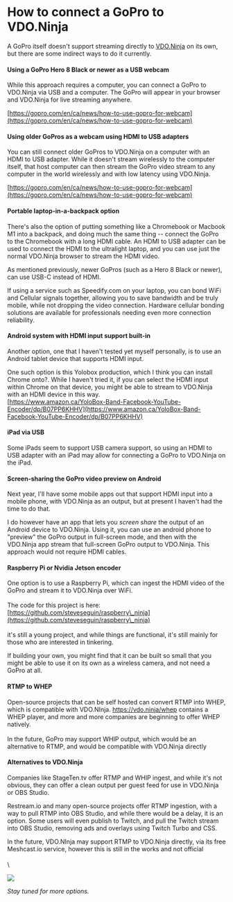 # How to connect a GoPro to VDO.Ninja

A GoPro itself doesn't support streaming directly to [VDO.Ninja](https://vdo.ninja/) on its own, but there are some indirect ways to do it currently.

#### Using a GoPro Hero 8 Black or newer as a USB webcam

While this approach requires a computer, you can connect a GoPro to VDO.Ninja via USB and a computer. The GoPro will appear in your browser and VDO.Ninja for live streaming anywhere.

[https://gopro.com/en/ca/news/how-to-use-gopro-for-webcam](https://gopro.com/en/ca/news/how-to-use-gopro-for-webcam)

#### Using older GoPros as a webcam using HDMI to USB adapters

You can still connect older GoPros to VDO.Ninja on a computer with an HDMI to USB adapter. While it doesn't stream wirelessly to the computer itself, that host computer can then stream the GoPro video stream to any computer in the world wirelessly and with low latency using VDO.Ninja.

[https://gopro.com/en/ca/news/how-to-use-gopro-for-webcam](https://gopro.com/en/ca/news/how-to-use-gopro-for-webcam)

#### Portable laptop-in-a-backpack option

There's also the option of putting something like a Chromebook or Macbook M1 into a backpack, and doing much the same thing -- connect the GoPro to the Chromebook with a long HDMI cable. An HDMI to USB adapter can be used to connect the HDMI to the ultralight laptop, and you can use just the normal VDO.Ninja browser to stream the HDMI video.&#x20;

As mentioned previously, newer GoPros (such as a Hero 8 Black or newer), can use USB-C instead of HDMI.

If using a service such as Speedify.com on your laptop, you can bond WiFi and Cellular signals together, allowing you to save bandwidth and be truly mobile, while not dropping the video connection. Hardware cellular bonding solutions are available for professionals needing even more connection reliability.&#x20;

#### Android system with HDMI input support built-in

Another option, one that I haven't tested yet myself personally, is to use an Android tablet device that supports HDMI input.

One such option is this Yolobox production, which I think you can install Chrome onto?. While I haven't tried it, if you can select the HDMI input within Chrome on that device, you might be able to stream to VDO.Ninja with an HDMI device in this way.\
[https://www.amazon.ca/YoloBox-Band-Facebook-YouTube-Encoder/dp/B07PP6KHHV](https://www.amazon.ca/YoloBox-Band-Facebook-YouTube-Encoder/dp/B07PP6KHHV)

#### iPad via USB

Some iPads seem to support USB camera support, so using an HDMI to USB adapter with an iPad may allow for connecting a GoPro to VDO.Ninja on the iPad.

#### Screen-sharing the GoPro video preview on Android

Next year, I'll have some mobile apps out that support HDMI input into a mobile phone, with VDO.Ninja as an output, but at present I haven't had the time to do that.&#x20;

I do however have an app that lets you _screen share_ the output of an Android device to VDO.Ninja. Using it, you can use an android phone to "preview" the GoPro output in full-screen mode, and then with the VDO.Ninja app stream that full-screen GoPro output to VDO.Ninja. This approach would not require HDMI cables.

#### Raspberry Pi or Nvidia Jetson encoder

One option is to use a Raspberry Pi, which can ingest the HDMI video of the GoPro and stream it to VDO.Ninja over WiFi. \
\
The code for this project is here: [https://github.com/steveseguin/raspberry\_ninja](https://github.com/steveseguin/raspberry\_ninja) \
\
it's still a young project, and while things are functional, it's still mainly for those who are interested in tinkering.

If building your own, you might find that it can be built so small that you might be able to use it on its own as a wireless camera, and not need a GoPro at all.

#### RTMP to WHEP

Open-source projects that can be self hosted can convert RTMP into WHEP, which is compatible with VDO.NInja. https://vdo.ninja/whep contains a WHEP player, and more and more companies are beginning to offer WHEP natively.\
\
In the future, GoPro may support WHIP output, which would be an alternative to RTMP, and would be compatible with VDO.Ninja directly

#### Alternatives to VDO.Ninja

Companies like StageTen.tv offer RTMP and WHIP ingest, and while it's not obvious, they can offer a clean output per guest feed for use in VDO.Ninja or OBS Studio.

Restream.io and many open-source projects offer RTMP ingestion, with a way to pull RTMP into OBS Studio, and while there would be a delay, it is an option. Some users will even publish to Twitch, and pull the Twitch stream into OBS Studio, removing ads and overlays using Twitch Turbo and CSS.

In the future, VDO.NInja may support RTMP to VDO.Ninja directly, via its free Meshcast.io service, however this is still in the works and not official

####

\


![](<../.gitbook/assets/image (127) (1).png>)

_Stay tuned for more options._
